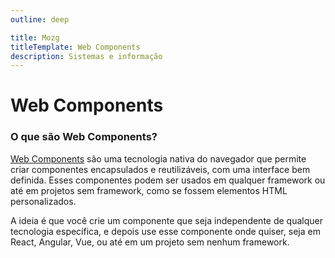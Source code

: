 ```yaml
---
outline: deep

title: Mozg
titleTemplate: Web Components
description: Sistemas e informação
---
```


# Web Components

### **O que são Web Components?**

[Web Components](https://developer.mozilla.org/en-US/docs/Web/API/Web_components) são uma tecnologia nativa do navegador que permite criar componentes encapsulados e reutilizáveis, com uma interface bem definida. Esses componentes podem ser usados em qualquer framework ou até em projetos sem framework, como se fossem elementos HTML personalizados.

A ideia é que você crie um componente que seja independente de qualquer tecnologia específica, e depois use esse componente onde quiser, seja em React, Angular, Vue, ou até em um projeto sem nenhum framework.
